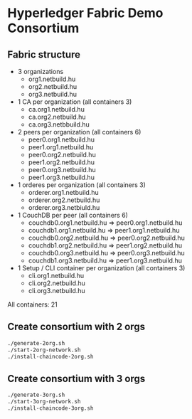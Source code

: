 # Hyperledger Fabric Demo Consortium

## Fabric structure

- 3 organizations
  - org1.netbuild.hu
  - org2.netbuild.hu
  - org3.netbuild.hu
- 1 CA per organization (all containers 3)
  - ca.org1.netbuild.hu
  - ca.org2.netbuild.hu
  - ca.org3.netbbuild.hu
- 2 peers per organization (all containers 6)
  - peer0.org1.netbuild.hu
  - peer1.org1.netbuild.hu
  - peer0.org2.netbuild.hu
  - peer1.org2.netbuild.hu
  - peer0.org3.netbuild.hu
  - peer1.org3.netbuild.hu
- 1 orderes per organization (all containers 3)
  - orderer.org1.netbuild.hu
  - orderer.org2.netbuild.hu
  - orderer.org3.netbiuld.hu
- 1 CouchDB per peer (all containers 6)
  - couchdb0.org1.netbuild.hu => peer0.org1.netbuild.hu
  - couchdb1.org1.netbuild.hu => peer1.org1.netbuild.hu
  - couchdb0.org2.netbuild.hu => peer0.org2.netbuild.hu
  - couchdb1.org2.netbuild.hu => peer1.org2.netbuild.hu
  - couchdb0.org3.netbuild.hu => peer0.org3.netbuild.hu
  - couchdb1.org3.netbuild.hu => peer1.org3.netbuild.hu
- 1 Setup / CLI container per organization (all containers 3)
  - cli.org1.netbuild.hu
  - cli.org2.netbuild.hu
  - cli.org3.netbuild.hu

All containers: 21

## Create consortium with 2 orgs

```bash
./generate-2org.sh
./start-2org-network.sh
./install-chaincode-2org.sh
```

## Create consortium with 3 orgs

```bash
./generate-3org.sh
./start-3org-network.sh
./install-chaincode-3org.sh
```
